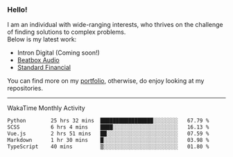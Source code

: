 ### Hello!

I am an individual with wide-ranging interests, who thrives on the challenge of finding solutions to complex problems. <br/> Below is my latest work:
- Intron Digital (Coming soon!)
- [Beatbox Audio](https://bumbleboss.xyz/w/beatbox-audio)
- [Standard Financial](https://bumbleboss.xyz/w/standard-financial)

You can find more on my [portfolio](https://bumbleboss.xyz/work), otherwise, do enjoy looking at my repositories.

---

WakaTime Monthly Activity

<!--START_SECTION:waka-->

```txt
Python        25 hrs 32 mins  █████████████████░░░░░░░░   67.79 %
SCSS          6 hrs 4 mins    ████░░░░░░░░░░░░░░░░░░░░░   16.13 %
Vue.js        2 hrs 51 mins   ██░░░░░░░░░░░░░░░░░░░░░░░   07.59 %
Markdown      1 hr 30 mins    █░░░░░░░░░░░░░░░░░░░░░░░░   03.98 %
TypeScript    40 mins         ▒░░░░░░░░░░░░░░░░░░░░░░░░   01.80 %
```

<!--END_SECTION:waka-->
